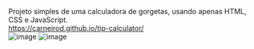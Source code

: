 Projeto simples de uma calculadora de gorgetas, usando apenas HTML, CSS e JavaScript.
<br>
https://carneirod.github.io/tip-calculator/
<br>
![image](https://github.com/CarneiroD/tip-calculator/assets/104696624/9c9a364f-4714-446c-adf5-adb1be8c4631)
![image](https://github.com/CarneiroD/tip-calculator/assets/104696624/3ed6065e-abc5-448a-95e2-648831dd3168)





